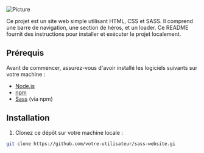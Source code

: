 ![Picture]()

Ce projet est un site web simple utilisant HTML, CSS et SASS. Il comprend une barre de navigation, une section de héros, et un loader. Ce README fournit des instructions pour installer et exécuter le projet localement.

## Prérequis

Avant de commencer, assurez-vous d'avoir installé les logiciels suivants sur votre machine :

- [Node.js](https://nodejs.org/)
- [npm](https://www.npmjs.com/)
- [Sass](https://sass-lang.com/install) (via npm)

## Installation

1. Clonez ce dépôt sur votre machine locale :

```bash
git clone https://github.com/votre-utilisateur/sass-website.gi
```
